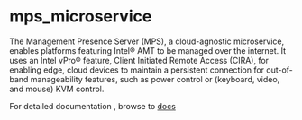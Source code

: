 
# mps_microservice


The Management Presence Server (MPS), a cloud-agnostic microservice, enables platforms featuring Intel® AMT to be managed over the internet. It uses an Intel vPro® feature, Client Initiated Remote Access (CIRA), for enabling edge, cloud devices to maintain a persistent connection for out-of-band manageability features, such as power control or (keyboard, video, and mouse) KVM control.

For detailed documentation , browse to [docs](https://open-amt-cloud-toolkit.github.io/MPS/)

